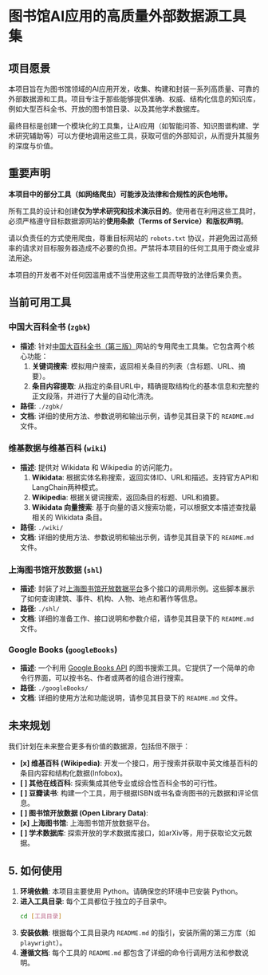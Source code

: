 # 图书馆AI应用的高质量外部数据源工具集

## 项目愿景

本项目旨在为图书馆领域的AI应用开发，收集、构建和封装一系列高质量、可靠的外部数据源和工具。项目专注于那些能够提供准确、权威、结构化信息的知识库，例如大型百科全书、开放的图书馆目录、以及其他学术数据库。

最终目标是创建一个模块化的工具集，让AI应用（如智能问答、知识图谱构建、学术研究辅助等）可以方便地调用这些工具，获取可信的外部知识，从而提升其服务的深度与价值。

## 重要声明

**本项目中的部分工具（如网络爬虫）可能涉及法律和合规性的灰色地带。**

所有工具的设计和创建**仅为学术研究和技术演示目的**。使用者在利用这些工具时，必须严格遵守目标数据源网站的**使用条款（Terms of Service）**和**版权声明**。

请以负责任的方式使用爬虫，尊重目标网站的 `robots.txt` 协议，并避免因过高频率的请求对目标服务器造成不必要的负担。严禁将本项目的任何工具用于商业或非法用途。

本项目的开发者不对任何因滥用或不当使用这些工具而导致的法律后果负责。

## 当前可用工具

### 中国大百科全书 (`zgbk`)

- **描述**: 针对[中国大百科全书（第三版）](https://www.zgbk.com)网站的专用爬虫工具集。它包含两个核心功能：
    1.  **关键词搜索**: 模拟用户搜索，返回相关条目的列表（含标题、URL、摘要）。
    2.  **条目内容提取**: 从指定的条目URL中，精确提取结构化的基本信息和完整的正文段落，并进行了大量的自动化清洗。
- **路径**: `./zgbk/`
- **文档**: 详细的使用方法、参数说明和输出示例，请参见其目录下的 `README.md` 文件。

### 维基数据与维基百科 (`wiki`)

- **描述**: 提供对 Wikidata 和 Wikipedia 的访问能力。
    1.  **Wikidata**: 根据实体名称搜索，返回实体ID、URL和描述。支持官方API和LangChain两种模式。
    2.  **Wikipedia**: 根据关键词搜索，返回条目的标题、URL和摘要。
    3.  **Wikidata 向量搜索**: 基于向量的语义搜索功能，可以根据文本描述查找最相关的 Wikidata 条目。
- **路径**: `./wiki/`
- **文档**: 详细的使用方法、参数说明和输出示例，请参见其目录下的 `README.md` 文件。

### 上海图书馆开放数据 (`shl`)

- **描述**: 封装了对[上海图书馆开放数据平台](http://data.library.sh.cn/)多个接口的调用示例。这些脚本展示了如何查询建筑、事件、机构、人物、地点和著作等信息。
- **路径**: `./shl/`
- **文档**: 详细的准备工作、接口说明和参数介绍，请参见其目录下的 `README.md` 文件。

### Google Books (`googleBooks`)

- **描述**: 一个利用 [Google Books API](https://developers.google.com/books) 的图书搜索工具。它提供了一个简单的命令行界面，可以按书名、作者或两者的组合进行搜索。
- **路径**: `./googleBooks/`
- **文档**: 详细的使用方法和功能说明，请参见其目录下的 `README.md` 文件。

## 未来规划

我们计划在未来整合更多有价值的数据源，包括但不限于：

- **[x] 维基百科 (Wikipedia)**: 开发一个接口，用于搜索并获取中英文维基百科的条目内容和结构化数据(Infobox)。
- **[ ] 其他在线百科**: 探索集成其他专业或综合性百科全书的可行性。
- **[ ] 豆瓣读书**: 构建一个工具，用于根据ISBN或书名查询图书的元数据和评论信息。
- **[ ] 图书馆开放数据 (Open Library Data)**: 
- **[x] 上海图书馆**: 上海图书馆开放数据平台。
- **[ ] 学术数据库**: 探索开放的学术数据库接口，如arXiv等，用于获取论文元数据。

## 5. 如何使用

1.  **环境依赖**: 本项目主要使用 Python。请确保您的环境中已安装 Python。
2.  **进入工具目录**: 每个工具都位于独立的子目录中。
    ```bash
    cd [工具目录]
    ```
3.  **安装依赖**: 根据每个工具目录内 `README.md` 的指引，安装所需的第三方库（如 `playwright`）。
4.  **遵循文档**: 每个工具的 `README.md` 都包含了详细的命令行调用方法和参数说明。